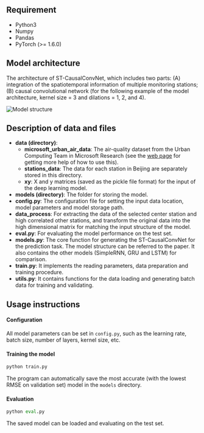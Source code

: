 

## Requirement

- Python3
- Numpy
- Pandas
- PyTorch (>= 1.6.0)

## Model architecture

The architecture of ST-CausalConvNet, which includes two parts: (A) integration of the spatiotemporal information of multiple monitoring stations; (B) causal convolutional network (for the following example of the model architecture, kernel size = 3 and dilations = 1, 2, and 4).

![Model structure](./ST-CausalConvNet_Architecture.jpg)

## Description of data and files

- **data (directory)**:
  - **microsoft_urban_air_data**: The air-quality dataset from the Urban Computing Team in Microsoft Research (see the [web page](http://research.microsoft.com/en-us/projects/urbanair) for getting more help of how to use this).
  - **stations_data**: The data for each station in Beijing are separately stored in this directory.
  - **xy**: X and y matrices (saved as the pickle file format) for the input of the deep learning model.
- **models (directory)**: The folder for storing the model.
- **config.py**: The configuration file for setting the input data location, model parameters and model storage path.
- **data_process**: For extracting the data of the selected center station and high correlated other stations, and transform the original data into the high dimensional matrix for matching the input structure of the model.
- **eval.py**: For evaluating the model performance on the test set.
- **models.py**: The core function for generating the ST-CausalConvNet for the prediction task. The model structure can be referred to the paper. It also contains the other models (SimpleRNN, GRU and LSTM) for comparison.
- **train.py**: It implements the reading parameters, data preparation and training procedure.
- **utils.py**: It contains functions for the data loading and generating batch data for training and validating.

## Usage instructions

#### Configuration

All model parameters can be set in `config.py`, such as the learning rate, batch size, number of layers, kernel size, etc.

#### Training the model

```python
python train.py
```

The program can automatically save the most accurate (with the lowest RMSE on validation set) model in the `models` directory.

#### Evaluation

```python
python eval.py
```

The saved model can be loaded and evaluating on the test set.

